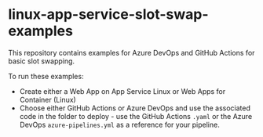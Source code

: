 # linux-app-service-slot-swap-examples

This repository contains examples for Azure DevOps and GitHub Actions for basic slot swapping.

To run these examples:
- Create either a Web App on App Service Linux or Web Apps for Container (Linux)
- Choose either GitHub Actions or Azure DevOps and use the associated code in the folder to deploy - use the GitHub Actions `.yaml` or the Azure DevOps `azure-pipelines.yml` as a reference for your pipeline.

